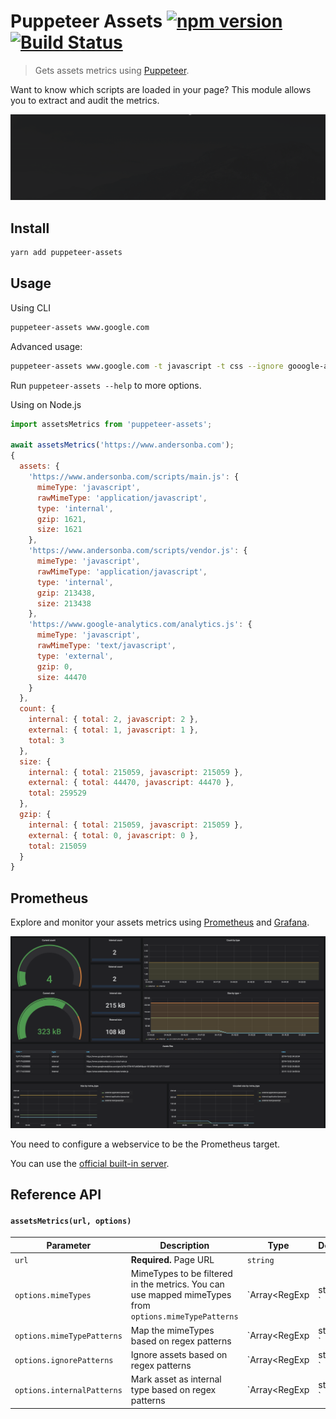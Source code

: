 # Puppeteer Assets [![npm version](https://badge.fury.io/js/puppeteer-assets.svg)](https://badge.fury.io/js/puppeteer-assets) [![Build Status](https://travis-ci.org/andersonba/puppeteer-assets.svg?branch=master)](https://travis-ci.org/andersonba/puppeteer-assets)

> Gets assets metrics using [Puppeteer](https://github.com/googlechrome/puppeteer).

Want to know which scripts are loaded in your page? This module allows you to extract and audit the metrics.

![Gif CLI](resources/cli.gif)

## Install

```bash
yarn add puppeteer-assets
```

## Usage

Using CLI

```bash
puppeteer-assets www.google.com
```

Advanced usage:

```bash
puppeteer-assets www.google.com -t javascript -t css --ignore gooogle-analytics
```

Run `puppeteer-assets --help` to more options.

Using on Node.js

```javascript
import assetsMetrics from 'puppeteer-assets';

await assetsMetrics('https://www.andersonba.com');
{
  assets: {
    'https://www.andersonba.com/scripts/main.js': {
      mimeType: 'javascript',
      rawMimeType: 'application/javascript',
      type: 'internal',
      gzip: 1621,
      size: 1621
    },
    'https://www.andersonba.com/scripts/vendor.js': {
      mimeType: 'javascript',
      rawMimeType: 'application/javascript',
      type: 'internal',
      gzip: 213438,
      size: 213438
    },
    'https://www.google-analytics.com/analytics.js': {
      mimeType: 'javascript',
      rawMimeType: 'text/javascript',
      type: 'external',
      gzip: 0,
      size: 44470
    }
  },
  count: {
    internal: { total: 2, javascript: 2 },
    external: { total: 1, javascript: 1 },
    total: 3
  },
  size: {
    internal: { total: 215059, javascript: 215059 },
    external: { total: 44470, javascript: 44470 },
    total: 259529
  },
  gzip: {
    internal: { total: 215059, javascript: 215059 },
    external: { total: 0, javascript: 0 },
    total: 215059
  }
}
```

## Prometheus

Explore and monitor your assets metrics using [Prometheus](https://prometheus.io) and [Grafana](https://grafana.com).

![Grafana](resources/grafana.png)

You need to configure a webservice to be the Prometheus target.

You can use the [official built-in server](./prometheus/README.md).

## Reference API

#### `assetsMetrics(url, options)`

| Parameter | Description | Type | Default |
|-----------|-------------|------|---------|
| `url` | **Required.** Page URL | `string`
| `options.mimeTypes` |  MimeTypes to be filtered in the metrics. You can use mapped mimeTypes from `options.mimeTypePatterns` | `Array<RegExp | string> ` | `['javascript']`
| `options.mimeTypePatterns` | Map the mimeTypes based on regex patterns | `Array<RegExp | string> ` | `{ javascript: ['javascript'], css: ['css'] }`
| `options.ignorePatterns` | Ignore assets based on regex patterns | `Array<RegExp | string> ` | `[]`
| `options.internalPatterns` | Mark asset as internal type based on regex patterns | `Array<RegExp | string> ` | `[/^(\/|.\/)/]`